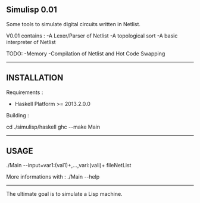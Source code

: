 Simulisp 0.01
--------------
Some tools to simulate digital circuits written in Netlist.

V0.01 contains : 
-A Lexer/Parser of Netlist
-A topological sort
-A basic interpreter of Netlist

TODO:
-Memory
-Compilation of Netlist and Hot Code Swapping


-------------
INSTALLATION
-------------

Requirements :
- Haskell Platform >= 2013.2.0.0

Building : 

cd ./simulisp/haskell
ghc --make Main

------------
USAGE
------------

./Main --input=var1:(val1)+,...,vari:(vali)+ fileNetList


More informations with :
./Main --help


-------------
The ultimate goal is to simulate a Lisp machine.
